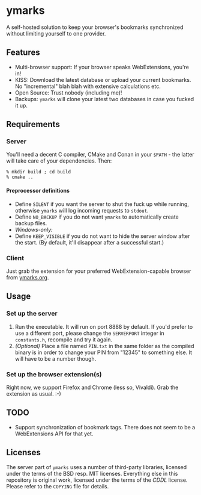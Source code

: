 # ymarks

A self-hosted solution to keep your browser's bookmarks synchronized without limiting yourself to one provider.

## Features

* Multi-browser support: If your browser speaks WebExtensions, you're in!
* KISS: Download the latest database or upload your current bookmarks. No "incremental" blah blah with extensive calculations etc.
* Open Source: Trust nobody (including me)!
* Backups: `ymarks` will clone your latest two databases in case you fucked it up.

## Requirements

### Server

You'll need a decent C compiler, CMake and Conan in your `$PATH` - the latter will take care of your dependencies. Then:

    % mkdir build ; cd build
    % cmake ..

#### Preprocessor definitions

* Define `SILENT` if you want the server to shut the fuck up while running, otherwise `ymarks` will log incoming requests to `stdout`.
* Define `NO_BACKUP` if you do not want `ymarks` to automatically create backup files.
* *Windows-only:*
 * Define `KEEP_VISIBLE` if you do not want to hide the server window after the start. (By default, it'll disappear after a successful start.)

### Client

Just grab the extension for your preferred WebExtension-capable browser from [ymarks.org](https://www.ymarks.org).

## Usage

### Set up the server

1. Run the executable. It will run on port 8888 by default. If you'd prefer to use a different port, please change the `SERVERPORT` integer in `constants.h`, recompile and try it again.
2. *(Optional)* Place a file named `PIN.txt` in the same folder as the compiled binary is in order to change your PIN from "12345" to something else. It will have to be a number though.

### Set up the browser extension(s)

Right now, we support Firefox and Chrome (less so, Vivaldi). Grab the extension as usual. :-)

## TODO

* Support synchronization of bookmark tags. There does not seem to be a WebExtensions API for that yet.

## Licenses

The server part of `ymarks` uses a number of third-party libraries, licensed under the terms of the BSD resp. MIT licenses. Everything else in this repository is original work, licensed under the terms of the *CDDL* license. Please refer to the `COPYING` file for details.
